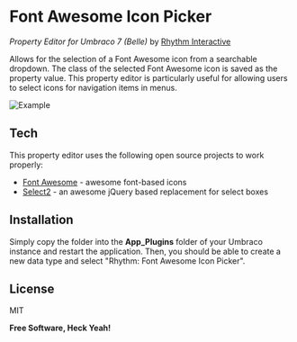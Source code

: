 Font Awesome Icon Picker
==
_Property Editor for Umbraco 7 (Belle)_ by [Rhythm Interactive]

Allows for the selection of a Font Awesome icon from a searchable dropdown. The class of the selected Font Awesome icon is saved as the property value. This property editor is particularly useful for allowing users to select icons for navigation items in menus.  

![Example](http://oi41.tinypic.com/2ugmdfn.jpg)

Tech
---

This property editor uses the following open source projects to work properly:

* [Font Awesome] - awesome font-based icons 
* [Select2] - an awesome jQuery based replacement for select boxes

Installation
---
Simply copy the folder into the **App_Plugins** folder of your Umbraco instance and restart the application. Then, you should be able to create a new data type and select "Rhythm: Font Awesome Icon Picker". 

License
----
MIT

**Free Software, Heck Yeah!**

[Font Awesome]:http://fontawesome.io/
[Select2]:http://ivaynberg.github.io/select2/
[Rhythm Interactive]:http://rhythmagency.com
